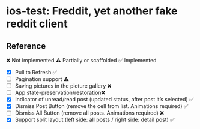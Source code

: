 # ios-test: Freddit, yet another fake reddit client

## Reference
❌ Not implemented
⚠️ Partially or scaffolded
✅ Implemented

- [x] Pull to Refresh ✅
- [ ] Pagination support ⚠️
- [ ] Saving pictures in the picture gallery ❌
- [ ] App state-preservation/restoration❌
- [x] Indicator of unread/read post (updated status, after post it’s selected) ✅
- [x] Dismiss Post Button (remove the cell from list. Animations required) ✅
- [ ] Dismiss All Button (remove all posts. Animations required) ❌
- [x] Support split layout (left side: all posts / right side: detail post) ✅
